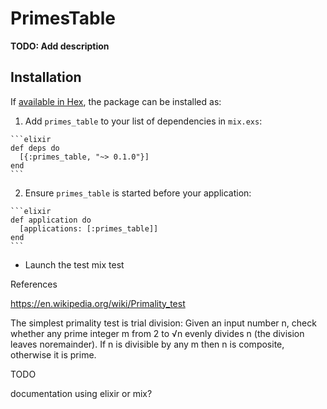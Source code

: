 # PrimesTable

**TODO: Add description**

## Installation

If [available in Hex](https://hex.pm/docs/publish), the package can be installed as:

  1. Add `primes_table` to your list of dependencies in `mix.exs`:

    ```elixir
    def deps do
      [{:primes_table, "~> 0.1.0"}]
    end
    ```

  2. Ensure `primes_table` is started before your application:

    ```elixir
    def application do
      [applications: [:primes_table]]
    end
    ```

- Launch the test
mix test

References

https://en.wikipedia.org/wiki/Primality_test

The simplest primality test is trial division: Given an input number n, check whether any prime integer m from 2 to √n evenly divides n (the division leaves noremainder). If n is divisible by any m then n is composite, otherwise it is prime.

TODO

documentation using elixir or mix?
